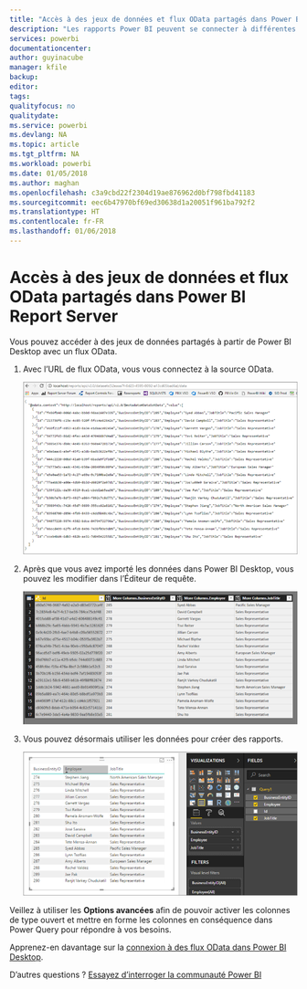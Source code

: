 ```yaml
---
title: "Accès à des jeux de données et flux OData partagés dans Power BI Report Server"
description: "Les rapports Power BI peuvent se connecter à différentes sources de données. Selon la façon dont les données sont utilisées, différentes sources de données sont disponibles."
services: powerbi
documentationcenter: 
author: guyinacube
manager: kfile
backup: 
editor: 
tags: 
qualityfocus: no
qualitydate: 
ms.service: powerbi
ms.devlang: NA
ms.topic: article
ms.tgt_pltfrm: NA
ms.workload: powerbi
ms.date: 01/05/2018
ms.author: maghan
ms.openlocfilehash: c3a9cbd22f2304d19ae876962d0bf798fbd41183
ms.sourcegitcommit: eec6b47970bf69ed30638d1a20051f961ba792f2
ms.translationtype: HT
ms.contentlocale: fr-FR
ms.lasthandoff: 01/06/2018
---
```

# <a name="accessing-shared-datasets-as-odata-feeds-in-power-bi-report-server"></a>Accès à des jeux de données et flux OData partagés dans Power BI Report Server
Vous pouvez accéder à des jeux de données partagés à partir de Power BI Desktop avec un flux OData.

1. Avec l’URL de flux OData, vous vous connectez à la source OData.
   
    ![Source de flux OData du serveur de rapports](media/access-dataset-odata/report-server-odata-feed.png)
2. Après que vous avez importé les données dans Power BI Desktop, vous pouvez les modifier dans l’Éditeur de requête.
   
    ![Éditeur de requête de Power BI Desktop avec flux OData](media/access-dataset-odata/report-server-odata-results-query-editor.png)
3. Vous pouvez désormais utiliser les données pour créer des rapports.
   
    ![Conception de rapport Power BI Desktop avec flux OData](media/access-dataset-odata/report-server-odata-power-bi-desktop-report-design.png)

Veillez à utiliser les **Options avancées** afin de pouvoir activer les colonnes de type ouvert et mettre en forme les colonnes en conséquence dans Power Query pour répondre à vos besoins.

Apprenez-en davantage sur la [connexion à des flux OData dans Power BI Desktop](../desktop-connect-odata.md).

D’autres questions ? [Essayez d’interroger la communauté Power BI](https://community.powerbi.com/)

